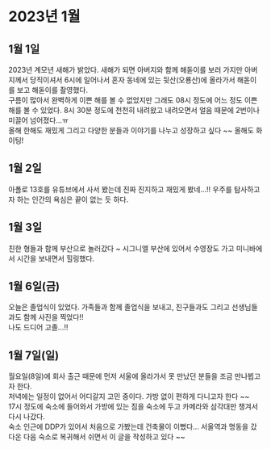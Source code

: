 # 2023년 1월

## 1월 1일
2023년 계모년 새해가 밝았다. 새해가 되면 아버지와 함께 해돋이를 보러 가지만 아버지께서 당직이셔서 6시에 일어나서 혼자 동네에 있는 뒷산(오룡산)에 올라가서 해돋이를 보고 해돋이를 촬영했다.  
구름이 많아서 완벽하게 이쁜 해를 볼 수 없었지만 그래도 08시 정도에 어느 정도 이쁜 해를 볼 수 있었다. 8시 30분 정도에 천천히 내려왔고 내려오면서 얼음 때문에 2번이나 미끌어 넘어졌다...ㅠ  
올해 한해도 재밌게 그리고 다양한 분들과 이야기를 나누고 성장하고 싶다 ~~ 올해도 화이팅!

## 1월 2일
아폴로 13호를 유튜브에서 사서 봤는데 진짜 진지하고 재밌게 봤네...!! 우주를 탐사하고자 하는 인간의 욕심은 끝이 없는 듯 하다.  

## 1월 3일
친한 형들과 함께 부산으로 놀러갔다 ~ 시그니엘 부산에 있어서 수영장도 가고 미니바에서 시간을 보내면서 힐링했다.

## 1월 6일(금)
오늘은 졸업식이 있었다. 가족들과 함께 졸업식을 보내고, 친구들과도 그리고 선생님들과도 함께 사진을 찍었다!!  
나도 드디어 고졸...!!

## 1월 7일(일)
월요일(8일)에 회사 출근 때문에 먼저 서울에 올라가서 못 만났던 분들을 조금 만나뵙고자 한다.  
저녁에는 일정이 없어서 어디갈지 고민 중이다. 가방 없이 편하게 다니고자 한다 ~~  
17시 정도에 숙소에 들어와서 가방에 있는 짐을 숙소에 두고 카메라와 삼각대만 챙겨서 다시 나갔다.  
숙소 인근에 DDP가 있어서 처음으로 가봤는데 건축물이 이뻤다... 서울역과 명동을 갔다온 다음 숙소로 복귀해서 쉬면서 이 글을 작성하고 있다 ~~